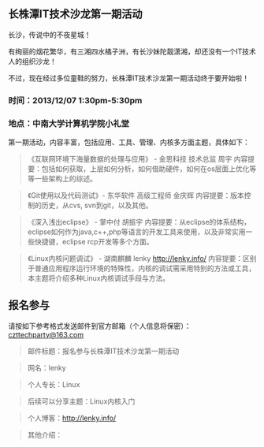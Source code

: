 长株潭IT技术沙龙第一期活动
-------------------------------

长沙，传说中的不夜星城！

有绚丽的烟花繁华，有三湘四水橘子洲，有长沙妹陀靓潇湘，却还没有一个IT技术人的组织沙龙！

不过，现在经过多位童鞋的努力，长株潭IT技术沙龙第一期活动终于要开始啦！

### 时间：2013/12/07 1:30pm-5:30pm

### 地点：中南大学计算机学院小礼堂

第一期活动，内容丰富，包括应用、工具、管理、内核多方面主题，具体如下：

>《互联网环境下海量数据的处理与应用》 - 金恩科技 技术总监 周宇 内容提要：包括如何获取，上层如何分析，如何借助硬件，如何在os层面上优化等等一些架构上的综述。

>《Git使用以及代码测试》- 东华软件 高级工程师 金庆辉 内容提要：版本控制的历史，从cvs, svn到git，以及其他。

>《深入浅出eclipse》	- 掌中付 胡振宇 内容提要：从eclipse的体系结构，eclipse如何作为java,c++,php等语言的开发工具来使用，以及非常实用一些快捷键，eclipse rcp开发等多个方面。

>《Linux内核问题调试》 - 湖南麒麟 lenky http://lenky.info/ 内容提要：区别于普通应用程序运行环境的特殊性，内核的调试需采用特别的方法或工具，本主题将介绍多种Linux内核调试手段与方法。

报名参与
-------------------------------

请按如下参考格式发送邮件到官方邮箱（个人信息将保密）：czttechparty@163.com

>邮件标题：报名参与长株潭IT技术沙龙第一期活动

>网名：lenky

>个人专长：Linux

>后续可以分享主题：Linux内核入门

>个人博客：http://lenky.info/

>其他介绍：


